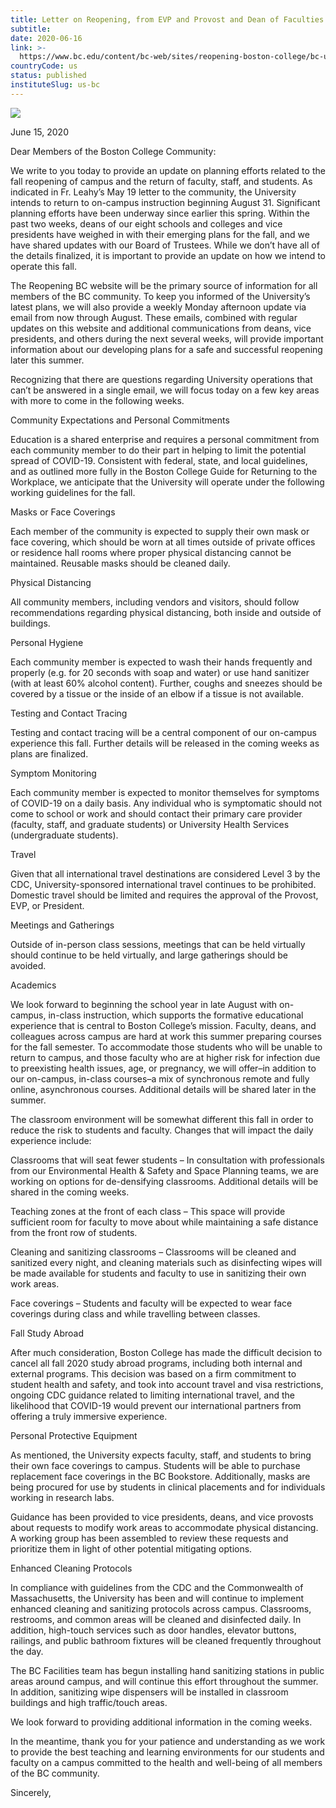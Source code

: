 ```yaml
---
title: Letter on Reopening, from EVP and Provost and Dean of Faculties
subtitle: 
date: 2020-06-16
link: >-
  https://www.bc.edu/content/bc-web/sites/reopening-boston-college/bc-updates/letter-on-reopening.html
countryCode: us
status: published
instituteSlug: us-bc
---
```

![](https://www.bc.edu/etc/designs/bc-web/favicon.ico)

June 15, 2020

Dear Members of the Boston College Community:

We write to you today to provide an update on planning efforts related to the fall reopening of campus and the return of faculty, staff, and students. As indicated in Fr. Leahy’s May 19 letter to the community, the University intends to return to on-campus instruction beginning August 31. Significant planning efforts have been underway since earlier this spring. Within the past two weeks, deans of our eight schools and colleges and vice presidents have weighed in with their emerging plans for the fall, and we have shared updates with our Board of Trustees. While we don’t have all of the details finalized, it is important to provide an update on how we intend to operate this fall.

The Reopening BC website will be the primary source of information for all members of the BC community. To keep you informed of the University’s latest plans, we will also provide a weekly Monday afternoon update via email from now through August. These emails, combined with regular updates on this website and additional communications from deans, vice presidents, and others during the next several weeks, will provide important information about our developing plans for a safe and successful reopening later this summer.

Recognizing that there are questions regarding University operations that can’t be answered in a single email, we will focus today on a few key areas with more to come in the following weeks.

Community Expectations and Personal Commitments

Education is a shared enterprise and requires a personal commitment from each community member to do their part in helping to limit the potential spread of COVID-19. Consistent with federal, state, and local guidelines, and as outlined more fully in the Boston College Guide for Returning to the Workplace, we anticipate that the University will operate under the following working guidelines for the fall.

Masks or Face Coverings

Each member of the community is expected to supply their own mask or face covering, which should be worn at all times outside of private offices or residence hall rooms where proper physical distancing cannot be maintained. Reusable masks should be cleaned daily.

Physical Distancing

All community members, including vendors and visitors, should follow recommendations regarding physical distancing, both inside and outside of buildings.

Personal Hygiene

Each community member is expected to wash their hands frequently and properly (e.g. for 20 seconds with soap and water) or use hand sanitizer (with at least 60% alcohol content). Further, coughs and sneezes should be covered by a tissue or the inside of an elbow if a tissue is not available.

Testing and Contact Tracing

Testing and contact tracing will be a central component of our on-campus experience this fall. Further details will be released in the coming weeks as plans are finalized.

Symptom Monitoring

Each community member is expected to monitor themselves for symptoms of COVID-19 on a daily basis. Any individual who is symptomatic should not come to school or work and should contact their primary care provider (faculty, staff, and graduate students) or University Health Services (undergraduate students).

Travel

Given that all international travel destinations are considered Level 3 by the CDC, University-sponsored international travel continues to be prohibited. Domestic travel should be limited and requires the approval of the Provost, EVP, or President.

Meetings and Gatherings

Outside of in-person class sessions, meetings that can be held virtually should continue to be held virtually, and large gatherings should be avoided.

Academics

We look forward to beginning the school year in late August with on-campus, in-class instruction, which supports the formative educational experience that is central to Boston College’s mission. Faculty, deans, and colleagues across campus are hard at work this summer preparing courses for the fall semester. To accommodate those students who will be unable to return to campus, and those faculty who are at higher risk for infection due to preexisting health issues, age, or pregnancy, we will offer–in addition to our on-campus, in-class courses–a mix of synchronous remote and fully online, asynchronous courses. Additional details will be shared later in the summer.

The classroom environment will be somewhat different this fall in order to reduce the risk to students and faculty. Changes that will impact the daily experience include:

Classrooms that will seat fewer students – In consultation with professionals from our Environmental Health & Safety and Space Planning teams, we are working on options for de-densifying classrooms. Additional details will be shared in the coming weeks.

Teaching zones at the front of each class – This space will provide sufficient room for faculty to move about while maintaining a safe distance from the front row of students.

Cleaning and sanitizing classrooms – Classrooms will be cleaned and sanitized every night, and cleaning materials such as disinfecting wipes will be made available for students and faculty to use in sanitizing their own work areas.

Face coverings – Students and faculty will be expected to wear face coverings during class and while travelling between classes.

Fall Study Abroad

After much consideration, Boston College has made the difficult decision to cancel all fall 2020 study abroad programs, including both internal and external programs. This decision was based on a firm commitment to student health and safety, and took into account travel and visa restrictions, ongoing CDC guidance related to limiting international travel, and the likelihood that COVID-19 would prevent our international partners from offering a truly immersive experience.

Personal Protective Equipment

As mentioned, the University expects faculty, staff, and students to bring their own face coverings to campus. Students will be able to purchase replacement face coverings in the BC Bookstore. Additionally, masks are being procured for use by students in clinical placements and for individuals working in research labs.

Guidance has been provided to vice presidents, deans, and vice provosts about requests to modify work areas to accommodate physical distancing. A working group has been assembled to review these requests and prioritize them in light of other potential mitigating options.

Enhanced Cleaning Protocols

In compliance with guidelines from the CDC and the Commonwealth of Massachusetts, the University has been and will continue to implement enhanced cleaning and sanitizing protocols across campus. Classrooms, restrooms, and common areas will be cleaned and disinfected daily. In addition, high-touch services such as door handles, elevator buttons, railings, and public bathroom fixtures will be cleaned frequently throughout the day.

The BC Facilities team has begun installing hand sanitizing stations in public areas around campus, and will continue this effort throughout the summer. In addition, sanitizing wipe dispensers will be installed in classroom buildings and high traffic/touch areas.

We look forward to providing additional information in the coming weeks.

In the meantime, thank you for your patience and understanding as we work to provide the best teaching and learning environments for our students and faculty on a campus committed to the health and well-being of all members of the BC community.



Sincerely,